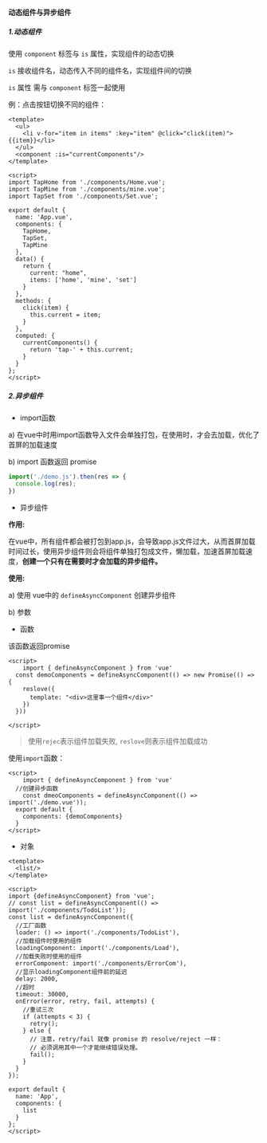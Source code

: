 #### 动态组件与异步组件

##### 1.动态组件

使用 `component` 标签与 `is` 属性，实现组件的动态切换

`is` 接收组件名，动态传入不同的组件名，实现组件间的切换

`is` 属性 需与 `component` 标签一起使用

例：点击按钮切换不同的组件：

```vue
<template>
  <ul>
    <li v-for="item in items" :key="item" @click="click(item)">{{item}}</li>
  </ul>
  <component :is="currentComponents"/>
</template>

<script>
import TapHome from './components/Home.vue';
import TapMine from './components/mine.vue';
import TapSet from './components/Set.vue';

export default {
  name: 'App.vue',
  components: {
    TapHome,
    TapSet,
    TapMine
  },
  data() {
    return {
      current: "home",
      items: ['home', 'mine', 'set']
    }
  },
  methods: {
    click(item) {
      this.current = item;
    }
  },
  computed: {
    currentComponents() {
      return 'tap-' + this.current;
    }
  }
};
</script>
```

##### 2.异步组件

* import函数

 a) 在vue中时用import函数导入文件会单独打包，在使用时，才会去加载，优化了首屏的加载速度

 b) import 函数返回 promise

```js
import('./demo.js').then(res => {
  console.log(res);
})
```

* 异步组件

**作用:**

在vue中，所有组件都会被打包到app.js，会导致app.js文件过大，从而首屏加载时间过长，使用异步组件则会将组件单独打包成文件，懒加载，加速首屏加载速度，**创建一个只有在需要时才会加载的异步组件。**

**使用:**

a) 使用 vue中的 `defineAsyncComponent` 创建异步组件

b) 参数

* 函数

该函数返回promise

```vue
<script>
	import { defineAsyncComponent } from 'vue'
  const demoComponents = defineAsyncComponent(() => new Promise(() => {
    reslove({
      template: "<div>这里事一个组件</div>"
    })
  }))
  
</script>
```

> 使用`rejec`表示组件加载失败, `reslove`则表示组件加载成功



使用`import`函数：

```vue
<script>
 	import { defineAsyncComponent } from 'vue'
  //创建异步函数
	const dmeoComponents = defineAsyncComponent(() => import('./demo.vue'));
  export default {
    components: {demoComponents}
  }
</script>
```

* 对象

```vue
<template>
  <list/>
</template>

<script>
import {defineAsyncComponent} from 'vue';
// const list = defineAsyncComponent(() => import('./components/TodoList'));
const list = defineAsyncComponent({
  //工厂函数
  loader: () => import('./components/TodoList'),
  //加载组件时使用的组件
  loadingComponent: import('./components/Load'),
  //加载失败时使用的组件
  errorComponent: import('./components/ErrorCom'),
  //显示loadingComponent组件前的延迟
  delay: 2000,
  //超时
  timeout: 30000,
  onError(error, retry, fail, attempts) {
    //重试三次
    if (attempts < 3) {
      retry();
    } else {
      // 注意，retry/fail 就像 promise 的 resolve/reject 一样：
      // 必须调用其中一个才能继续错误处理。
      fail();
    }
  }
});

export default {
  name: 'App',
  components: {
    list
  }
};
</script>
```

